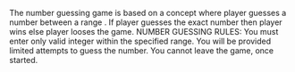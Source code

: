 The number guessing game is based on a concept where player guesses a number between a range . If player guesses the exact number then player wins else player looses the game.
NUMBER GUESSING RULES:
    You must enter only valid integer within the specified range.
    You will be provided limited attempts to guess the number.
    You cannot leave the game, once started.
